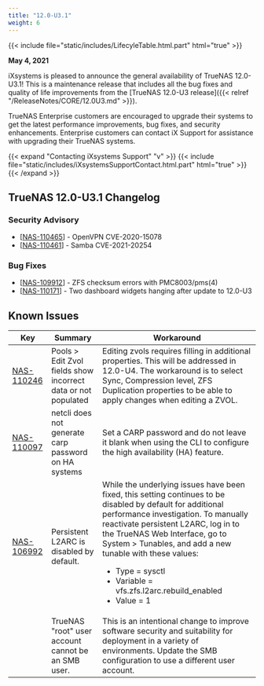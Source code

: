 ```yaml
---
title: "12.0-U3.1"
weight: 6 
---
```


{{< include file="static/includes/LifecyleTable.html.part" html="true" >}}

**May 4, 2021**

iXsystems is pleased to announce the general availability of TrueNAS 12.0-U3.1! This is a maintenance release that includes all the bug fixes and quality of life improvements from the [TrueNAS 12.0-U3 release]({{< relref "/ReleaseNotes/CORE/12.0U3.md" >}}).  

TrueNAS Enterprise customers are encouraged to upgrade their systems to get the latest performance improvements, bug fixes, and security enhancements. Enterprise customers can contact iX Support for assistance with upgrading their TrueNAS systems.

{{< expand "Contacting iXsystems Support" "v" >}}
{{< include file="static/includes/iXsystemsSupportContact.html.part" html="true" >}}
{{< /expand >}}


## TrueNAS 12.0-U3.1 Changelog

### Security Advisory
<ul>
<li>[<a href='https://jira.ixsystems.com/browse/NAS-110465'>NAS-110465</a>] -         OpenVPN CVE-2020-15078
</li>
<li>[<a href='https://jira.ixsystems.com/browse/NAS-110461'>NAS-110461</a>] -         Samba CVE-2021-20254
</li>
</ul>

### Bug Fixes

<ul>
<li>[<a href='https://jira.ixsystems.com/browse/NAS-109912'>NAS-109912</a>] -         ZFS checksum errors with PMC8003/pms(4)
</li>
<li>[<a href='https://jira.ixsystems.com/browse/NAS-110171'>NAS-110171</a>] -         Two dashboard widgets hanging after update to 12.0-U3
</li>
</ul>

## Known Issues

<body class="ql-editor ql-editor-view" style="font-size:14px;">
    <html>
        <body>
            <table width="100%">
                <thead><tr><th>Key</th><th>Summary</th><th>Workaround</th></tr></thead>
                <tbody>
                   <tr>
                     <td><a href="https://jira.ixsystems.com/browse/NAS-110246" target="_blank">NAS-110246</a></td>
                     <td>Pools > Edit Zvol fields show incorrect data or not populated</td>
                     <td>Editing zvols requires filling in additional properties.  This will be addressed in 12.0-U4.  The workaround is to select Sync, Compression level, ZFS                         Duplication properties to be able to apply changes when editing a ZVOL.</td>
		   </tr>	
                      <td><a href="https://jira.ixsystems.com/browse/NAS-110097" target="_blank">NAS-110097</a></td>
                      <td>netcli does not generate carp password on HA systems</td>
                      <td>Set a CARP password and do not leave it blank when using the CLI to configure the high availability (HA) feature.</td>
                   </tr>
                      <td><a href="https://jira.ixsystems.com/browse/NAS-106992" target="_blank">NAS-106992</a></td>
                      <td>Persistent L2ARC is disabled by default.</td>
                      <td>While the underlying issues have been fixed, this setting continues to be disabled by default for additional performance investigation. To manually                            reactivate persistent L2ARC, log in to the TrueNAS Web Interface, go to System > Tunables, and add a new tunable with these values:
                                <ul>
		    			<li>Type = sysctl</li>
		    			<li>Variable = vfs.zfs.l2arc.rebuild_enabled</li>
		    			<li>Value = 1</li>
		    </ul>
                    </td>
                    </tr>
                    <tr>
		      <td></td>
		      <td>TrueNAS "root" user account cannot be an SMB user.</td>
		      <td>This is an intentional change to improve software security and suitability for deployment in a variety of environments. Update the SMB configuration to                       use a different user account.</td>
		    </tr>
		</tbody>
            </table>
        </body>
    </html>

